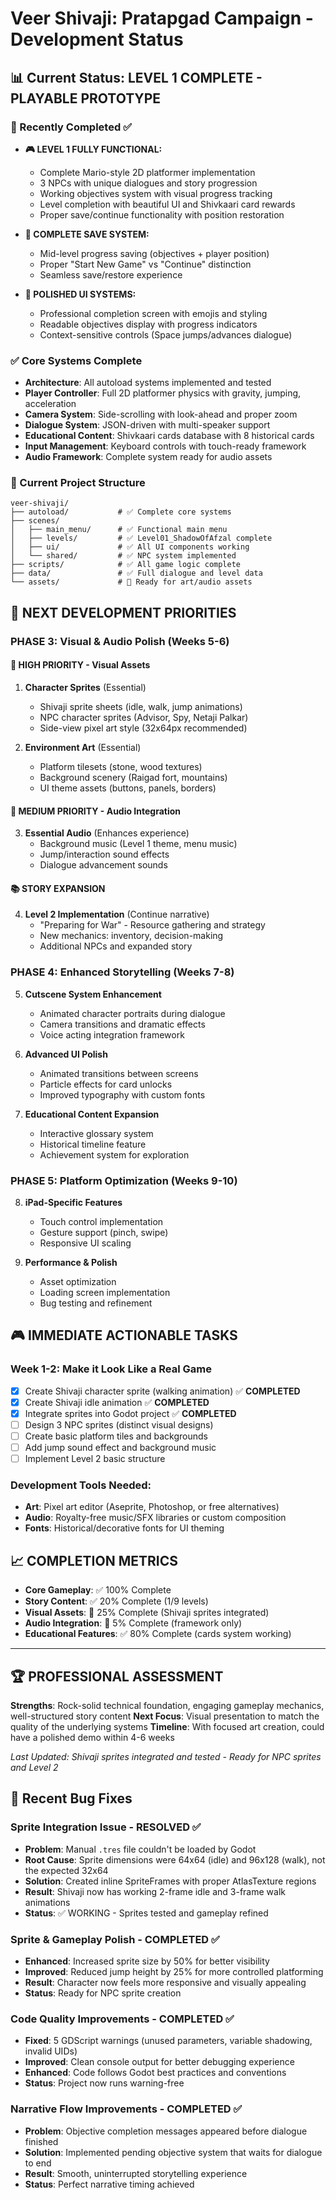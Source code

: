 # Veer Shivaji: Pratapgad Campaign - Development Status

## 📊 Current Status: **LEVEL 1 COMPLETE - PLAYABLE PROTOTYPE**

### 🎉 Recently Completed ✅

- **🎮 LEVEL 1 FULLY FUNCTIONAL:**
  - Complete Mario-style 2D platformer implementation
  - 3 NPCs with unique dialogues and story progression
  - Working objectives system with visual progress tracking
  - Level completion with beautiful UI and Shivkaari card rewards
  - Proper save/continue functionality with position restoration

- **💾 COMPLETE SAVE SYSTEM:**
  - Mid-level progress saving (objectives + player position)
  - Proper "Start New Game" vs "Continue" distinction
  - Seamless save/restore experience

- **🎨 POLISHED UI SYSTEMS:**
  - Professional completion screen with emojis and styling
  - Readable objectives display with progress indicators
  - Context-sensitive controls (Space jumps/advances dialogue)

### ✅ Core Systems Complete

- **Architecture**: All autoload systems implemented and tested
- **Player Controller**: Full 2D platformer physics with gravity, jumping, acceleration
- **Camera System**: Side-scrolling with look-ahead and proper zoom
- **Dialogue System**: JSON-driven with multi-speaker support
- **Educational Content**: Shivkaari cards database with 8 historical cards
- **Input Management**: Keyboard controls with touch-ready framework
- **Audio Framework**: Complete system ready for audio assets

### 📁 Current Project Structure

```
veer-shivaji/
├── autoload/           # ✅ Complete core systems
├── scenes/
│   ├── main_menu/      # ✅ Functional main menu
│   ├── levels/         # ✅ Level01_ShadowOfAfzal complete
│   ├── ui/             # ✅ All UI components working
│   └── shared/         # ✅ NPC system implemented
├── scripts/            # ✅ All game logic complete
├── data/               # ✅ Full dialogue and level data
└── assets/             # 🔄 Ready for art/audio assets
```

## 🎯 **NEXT DEVELOPMENT PRIORITIES**

### **PHASE 3: Visual & Audio Polish (Weeks 5-6)**

#### **🎨 HIGH PRIORITY - Visual Assets**

1. **Character Sprites** (Essential)
   - Shivaji sprite sheets (idle, walk, jump animations)
   - NPC character sprites (Advisor, Spy, Netaji Palkar)
   - Side-view pixel art style (32x64px recommended)

2. **Environment Art** (Essential)
   - Platform tilesets (stone, wood textures)
   - Background scenery (Raigad fort, mountains)
   - UI theme assets (buttons, panels, borders)

#### **🎵 MEDIUM PRIORITY - Audio Integration**

3. **Essential Audio** (Enhances experience)
   - Background music (Level 1 theme, menu music)
   - Jump/interaction sound effects
   - Dialogue advancement sounds

#### **📚 STORY EXPANSION**

4. **Level 2 Implementation** (Continue narrative)
   - "Preparing for War" - Resource gathering and strategy
   - New mechanics: inventory, decision-making
   - Additional NPCs and expanded story

### **PHASE 4: Enhanced Storytelling (Weeks 7-8)**

5. **Cutscene System Enhancement**
   - Animated character portraits during dialogue
   - Camera transitions and dramatic effects
   - Voice acting integration framework

6. **Advanced UI Polish**
   - Animated transitions between screens
   - Particle effects for card unlocks
   - Improved typography with custom fonts

7. **Educational Content Expansion**
   - Interactive glossary system
   - Historical timeline feature
   - Achievement system for exploration

### **PHASE 5: Platform Optimization (Weeks 9-10)**

8. **iPad-Specific Features**
   - Touch control implementation
   - Gesture support (pinch, swipe)
   - Responsive UI scaling

9. **Performance & Polish**
   - Asset optimization
   - Loading screen implementation
   - Bug testing and refinement

## 🎮 **IMMEDIATE ACTIONABLE TASKS**

### **Week 1-2: Make it Look Like a Real Game**

- [x] Create Shivaji character sprite (walking animation) ✅ **COMPLETED**
- [x] Create Shivaji idle animation ✅ **COMPLETED**
- [x] Integrate sprites into Godot project ✅ **COMPLETED**
- [ ] Design 3 NPC sprites (distinct visual designs)
- [ ] Create basic platform tiles and backgrounds
- [ ] Add jump sound effect and background music
- [ ] Implement Level 2 basic structure

### **Development Tools Needed:**

- **Art**: Pixel art editor (Aseprite, Photoshop, or free alternatives)
- **Audio**: Royalty-free music/SFX libraries or custom composition
- **Fonts**: Historical/decorative fonts for UI theming

## 📈 **COMPLETION METRICS**

- **Core Gameplay**: ✅ 100% Complete
- **Story Content**: ✅ 20% Complete (1/9 levels)
- **Visual Assets**: 🔄 25% Complete (Shivaji sprites integrated)
- **Audio Integration**: 🔄 5% Complete (framework only)
- **Educational Features**: ✅ 80% Complete (cards system working)

---

## 🏆 **PROFESSIONAL ASSESSMENT**

**Strengths**: Rock-solid technical foundation, engaging gameplay mechanics, well-structured story content
**Next Focus**: Visual presentation to match the quality of the underlying systems
**Timeline**: With focused art creation, could have a polished demo within 4-6 weeks

*Last Updated: Shivaji sprites integrated and tested - Ready for NPC sprites and Level 2*

## 🔧 Recent Bug Fixes

### **Sprite Integration Issue - RESOLVED ✅**

- **Problem**: Manual `.tres` file couldn't be loaded by Godot
- **Root Cause**: Sprite dimensions were 64x64 (idle) and 96x128 (walk), not the expected 32x64
- **Solution**: Created inline SpriteFrames with proper AtlasTexture regions
- **Result**: Shivaji now has working 2-frame idle and 3-frame walk animations
- **Status**: ✅ WORKING - Sprites tested and gameplay refined

### **Sprite & Gameplay Polish - COMPLETED ✅**

- **Enhanced**: Increased sprite size by 50% for better visibility
- **Improved**: Reduced jump height by 25% for more controlled platforming
- **Result**: Character now feels more responsive and visually appealing
- **Status**: Ready for NPC sprite creation

### **Code Quality Improvements - COMPLETED ✅**

- **Fixed**: 5 GDScript warnings (unused parameters, variable shadowing, invalid UIDs)
- **Improved**: Clean console output for better debugging experience
- **Enhanced**: Code follows Godot best practices and conventions
- **Status**: Project now runs warning-free

### **Narrative Flow Improvements - COMPLETED ✅**

- **Problem**: Objective completion messages appeared before dialogue finished
- **Solution**: Implemented pending objective system that waits for dialogue to end
- **Result**: Smooth, uninterrupted storytelling experience
- **Status**: Perfect narrative timing achieved
